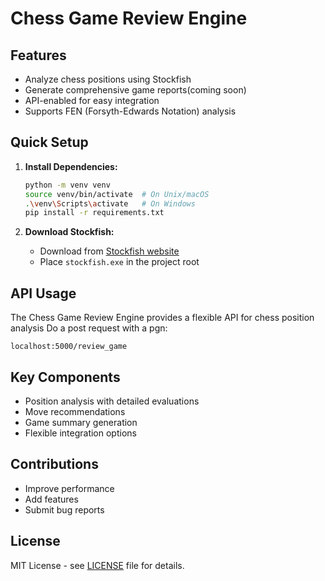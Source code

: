 # Chess Game Review Engine

## Features

- Analyze chess positions using Stockfish
- Generate comprehensive game reports(coming soon)
- API-enabled for easy integration
- Supports FEN (Forsyth-Edwards Notation) analysis

## Quick Setup

1. **Install Dependencies:**
   ```bash
   python -m venv venv
   source venv/bin/activate  # On Unix/macOS
   .\venv\Scripts\activate   # On Windows
   pip install -r requirements.txt
   ```

2. **Download Stockfish:**
   - Download from [Stockfish website](https://stockfishchess.org/download/)
   - Place `stockfish.exe` in the project root

## API Usage

The Chess Game Review Engine provides a flexible API for chess position analysis Do a post request with a pgn:

`
localhost:5000/review_game
`

## Key Components

- Position analysis with detailed evaluations
- Move recommendations
- Game summary generation
- Flexible integration options

## Contributions

- Improve performance
- Add features
- Submit bug reports

## License

MIT License - see [LICENSE](LICENSE) file for details.
